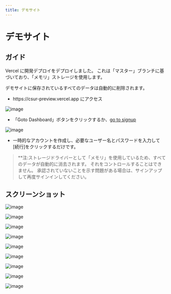 ```yaml
---
title: デモサイト
---
```


# デモサイト

## ガイド

Vercel に開発デプロイをデプロイしました。 これは「マスター」ブランチに基づいており、「メモリ」ストレージを使用します。

デモサイトに保存されているすべてのデータは自動的に削除されます。

- https\://csur-preview\.vercel.app にアクセス

![image](https://github.com/ocoke/csur-site/assets/71591824/5cbad18d-5f59-449e-8579-6c4ee0fe8418)

- 「Goto Dashboard」ボタンをクリックするか、[go to signup](https://csur-preview.vercel.app/sign-up)

![image](https://github.com/ocoke/csur-site/assets/71591824/13e77354-4976-41bf-8b53-83f4b1fdb289)

- 一時的なアカウントを作成し、必要なユーザー名とパスワードを入力して\[続行]をクリックするだけです。

> \*\*注:ストレージドライバーとして「メモリ」を使用しているため、すべてのデータが自動的に消去されます。 それをコントロールすることはできません。 承認されていないことを示す問題がある場合は、サインアップして再度サインインしてください。

## スクリーンショット

![image](https://github.com/ocoke/csur-site/assets/71591824/e1df7f3e-3367-4f44-bf56-0af30b51a942)

![image](https://github.com/ocoke/csur-site/assets/71591824/37e77edb-a53f-4378-9c1c-205a9a82590f)

![image](https://github.com/ocoke/csur-site/assets/71591824/fa34fdec-d93c-4313-b6bf-dfb67cc317d1)

![image](https://github.com/ocoke/csur-site/assets/71591824/46d80691-d6a9-4adc-8ced-991c48ad7398)

![image](https://github.com/ocoke/csur-site/assets/71591824/1157e075-6c6e-492b-a7d4-786bef5d03b4)

![image](https://github.com/ocoke/csur-site/assets/71591824/e3290ba0-a858-4c52-8fcd-37d9a93d50b1)

![image](https://github.com/ocoke/csur-site/assets/71591824/04338631-c62c-49e2-a30a-d1b71d76787b)

![image](https://github.com/ocoke/csur-site/assets/71591824/45e6bd68-ec95-4152-8cde-124da47f6aab)

![image](https://github.com/ocoke/csur-site/assets/71591824/7eaa8594-6d97-40bf-bbd4-5443f43a921f)
